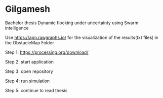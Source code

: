 # Gilgamesh
Bachelor thesis Dynamic flocking under uncertainty using Swarm intelligence


Use https://app.rawgraphs.io/ for the visualization of the results(txt files) in the ObstacleMap Folder

Step 1: https://processing.org/download/

Step 2: start application

Step 3: open repository

Step 4: run simulation

Step 5: continue to read thesis
